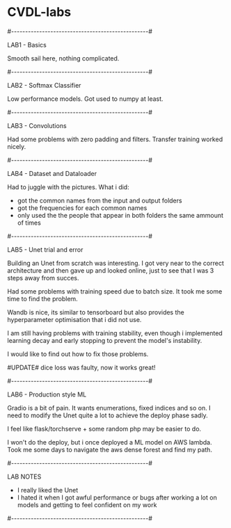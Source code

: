 # CVDL-labs
 
#-------------------------------------------------#

LAB1 - Basics

Smooth sail here, nothing complicated.

#-------------------------------------------------#

LAB2 - Softmax Classifier

Low performance models. Got used to numpy at least.

#-------------------------------------------------#

LAB3 - Convolutions

Had some problems with zero padding and filters.
Transfer training worked nicely.

#-------------------------------------------------#

LAB4 - Dataset and Dataloader

Had to juggle with the pictures.
What i did:
- got the common names from the input and output
folders
- got the frequencies for each common names
- only used the the people that appear in both 
folders the same ammount of times

#-------------------------------------------------#

LAB5 - Unet trial and error

Building an Unet from scratch was interesting.
I got very near to the correct architecture and 
then gave up and looked online, just to see that 
I was 3 steps away from succes.

Had some problems with training speed due to batch 
size. It took me some time to find the problem.

Wandb is nice, its similar to tensorboard but also 
provides the hyperparameter optimisation that i did 
not use.

I am still having problems with training stability,
even though i implemented learning decay and early 
stopping to prevent the model's instability.

I would like to find out how to fix those problems.

#UPDATE# dice loss was faulty, now it works great!

#-------------------------------------------------#

LAB6 - Production style ML 

Gradio is a bit of pain. It wants enumerations,
fixed indices and so on. I need to modify the Unet 
quite a lot to achieve the deploy phase sadly.

I feel like flask/torchserve + some random php may
be easier to do.

I won't do the deploy, but i once deployed a ML
model on AWS lambda. Took me some days to navigate
the aws dense forest and find my path.

#-------------------------------------------------#

LAB NOTES 
- I really liked the Unet
- I hated it when I got awful performance or bugs 
after working a lot on models and getting to feel 
confident on my work 

#-------------------------------------------------#
